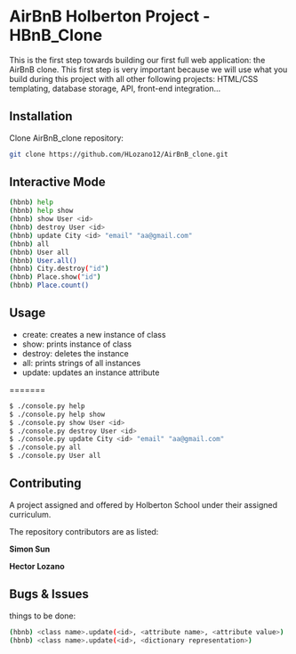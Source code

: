 # AirBnB Holberton Project - HBnB_Clone
This is the first step towards building our first full web application: the AirBnB clone. This first step is very important because we will use what you build during this project with all other following projects: HTML/CSS templating, database storage, API, front-end integration…

## Installation

Clone AirBnB_clone repository:
```bash
git clone https://github.com/HLozano12/AirBnB_clone.git
```


## Interactive Mode
```bash
(hbnb) help
(hbnb) help show
(hbnb) show User <id>
(hbnb) destroy User <id>
(hbnb) update City <id> "email" "aa@gmail.com"
(hbnb) all
(hbnb) User all
(hbnb) User.all()
(hbnb) City.destroy("id")
(hbnb) Place.show("id")
(hbnb) Place.count()
```


## Usage
- create: creates a new instance of class
- show: prints instance of class
- destroy: deletes the instance
- all: prints strings of all instances
- update: updates an instance attribute

=======
```bash
$ ./console.py help
$ ./console.py help show
$ ./console.py show User <id>
$ ./console.py destroy User <id>
$ ./console.py update City <id> "email" "aa@gmail.com"
$ ./console.py all
$ ./console.py User all
```


## Contributing
A project assigned and offered by Holberton School under their assigned curriculum.

The repository contributors are as listed:

**Simon Sun**

**Hector Lozano**


## Bugs & Issues

things to be done:
```bash
(hbnb) <class name>.update(<id>, <attribute name>, <attribute value>)
(hbnb) <class name>.update(<id>, <dictionary representation>)
```
